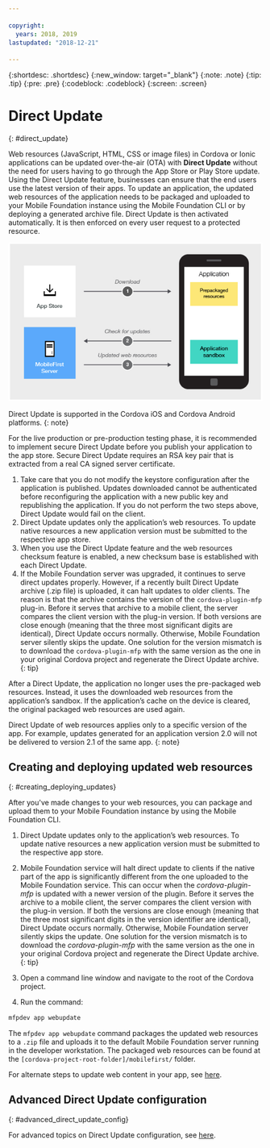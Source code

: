 ```yaml
---

copyright:
  years: 2018, 2019
lastupdated: "2018-12-21"

---
```


{:shortdesc: .shortdesc}
{:new_window: target="_blank"}
{:note: .note}
{:tip: .tip}
{:pre: .pre}
{:codeblock: .codeblock}
{:screen: .screen}

# Direct Update
{: #direct_update}

Web resources (JavaScript, HTML, CSS or image files) in Cordova or Ionic applications can be updated over-the-air (OTA) with **Direct Update** without the need for users having to go through the App Store or Play Store update. Using the Direct Update feature, businesses can ensure that the end users use the latest version of their apps. To update an application, the updated web resources of the application needs to be packaged and uploaded to your Mobile Foundation instance using the Mobile Foundation CLI or by deploying a generated archive file. Direct Update is then activated automatically. It is then enforced on every user request to a protected resource.

![Diagram of how direct update works](images/internal_function.jpg)

Direct Update is supported in the Cordova iOS and Cordova Android platforms.
{: note}

For the live production or pre-production testing phase, it is recommended to implement secure Direct Update before you publish your application to the app store. Secure Direct Update requires an RSA key pair that is extracted from a real CA signed server certificate.

1. Take care that you do not modify the keystore configuration after the application is published. Updates downloaded cannot be authenticated before reconfiguring the application with a new public key and republishing the application. If you do not perform the two steps above, Direct Update would fail on the client.
2. Direct Update updates only the application’s web resources. To update native resources a new application version must be submitted to the respective app store.
3. When you use the Direct Update feature and the web resources checksum feature is enabled, a new checksum base is established with each Direct Update.
4. If the Mobile Foundation server was upgraded, it continues to serve direct updates properly. However, if a recently built Direct Update archive (.zip file) is uploaded, it can halt updates to older clients. The reason is that the archive contains the version of the `cordova-plugin-mfp` plug-in. Before it serves that archive to a mobile client, the server compares the client version with the plug-in version. If both versions are close enough (meaning that the three most significant digits are identical), Direct Update occurs normally. Otherwise, Mobile Foundation server silently skips the update. One solution for the version mismatch is to download the `cordova-plugin-mfp` with the same version as the one in your original Cordova project and regenerate the Direct Update archive.
{: tip}

After a Direct Update, the application no longer uses the pre-packaged web resources. Instead, it uses the downloaded web resources from the application’s sandbox. If the application’s cache on the device is cleared, the original packaged web resources are used again.

Direct Update of web resources applies only to a specific version of the app. For example, updates generated for an application version 2.0 will not be delivered to version 2.1 of the same app.
{: note}

## Creating and deploying updated web resources
{: #creating_deploying_updates}

After you've made changes to your web resources, you can package and upload them to your Mobile Foundation instance by using the Mobile Foundation CLI.

1.  Direct Update updates only to the application’s web resources. To update native resources a new application version must be submitted to the respective app store.
2. Mobile Foundation service will halt direct update to clients if the native part of the app is significantly different from the one uploaded to the Mobile Foundation service. This can occur when the *cordova-plugin-mfp* is updated with a newer version of the plugin. Before it serves the archive to a mobile client, the server compares the client version with the plug-in version. If both the versions are close enough (meaning that the three most significant digits in the version identifier are identical), Direct Update occurs normally. Otherwise, Mobile Foundation server silently skips the update. One solution for the version mismatch is to download the *cordova-plugin-mfp* with the same version as the one in your original Cordova project and regenerate the Direct Update archive.
{: tip}

1. Open a command line window and navigate to the root of the Cordova project.
2. Run the command:
  ```bash
  mfpdev app webupdate
  ```
  The `mfpdev app webupdate` command packages the updated web resources to a `.zip` file and uploads it to the default Mobile Foundation server running in the developer workstation. The packaged web resources can be found at the `[cordova-project-root-folder]/mobilefirst/` folder.

For alternate steps to update web content in your app, see [here](/docs/services/mobilefoundation/update_web_content_in_app_alternate_steps.html).

## Advanced Direct Update configuration
{: #advanced_direct_update_config}

For advanced topics on Direct Update configuration, see [here](/docs/services/mobilefoundation/update_web_content_in_app_advanced.html).
